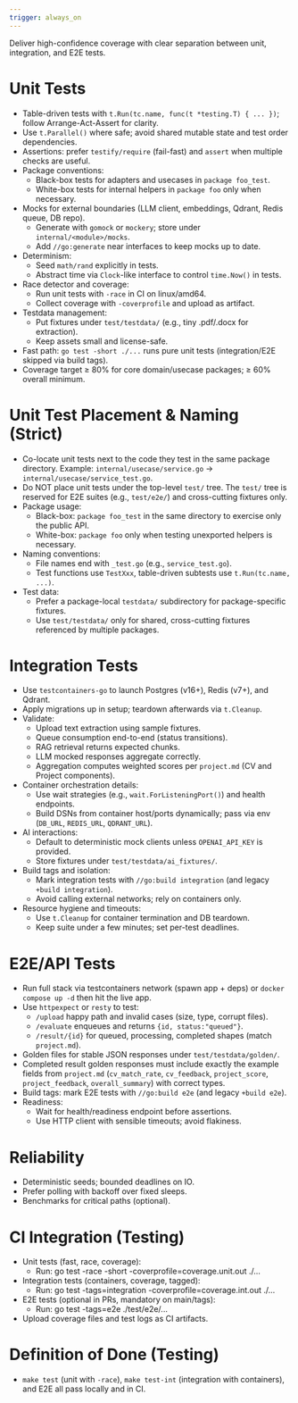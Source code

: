 ```yaml
---
trigger: always_on
---
```


Deliver high-confidence coverage with clear separation between unit, integration, and E2E tests.

# Unit Tests
- Table-driven tests with `t.Run(tc.name, func(t *testing.T) { ... })`; follow Arrange-Act-Assert for clarity.
- Use `t.Parallel()` where safe; avoid shared mutable state and test order dependencies.
- Assertions: prefer `testify/require` (fail-fast) and `assert` when multiple checks are useful.
- Package conventions:
  - Black-box tests for adapters and usecases in `package foo_test`.
  - White-box tests for internal helpers in `package foo` only when necessary.
- Mocks for external boundaries (LLM client, embeddings, Qdrant, Redis queue, DB repo).
  - Generate with `gomock` or `mockery`; store under `internal/<module>/mocks`.
  - Add `//go:generate` near interfaces to keep mocks up to date.
- Determinism:
  - Seed `math/rand` explicitly in tests.
  - Abstract time via `Clock`-like interface to control `time.Now()` in tests.
- Race detector and coverage:
  - Run unit tests with `-race` in CI on linux/amd64.
  - Collect coverage with `-coverprofile` and upload as artifact.
- Testdata management:
  - Put fixtures under `test/testdata/` (e.g., tiny .pdf/.docx for extraction).
  - Keep assets small and license-safe.
- Fast path: `go test -short ./...` runs pure unit tests (integration/E2E skipped via build tags).
- Coverage target ≥ 80% for core domain/usecase packages; ≥ 60% overall minimum.

# Unit Test Placement & Naming (Strict)
- Co-locate unit tests next to the code they test in the same package directory. Example: `internal/usecase/service.go` → `internal/usecase/service_test.go`.
- Do NOT place unit tests under the top-level `test/` tree. The `test/` tree is reserved for E2E suites (e.g., `test/e2e/`) and cross-cutting fixtures only.
- Package usage:
  - Black-box: `package foo_test` in the same directory to exercise only the public API.
  - White-box: `package foo` only when testing unexported helpers is necessary.
- Naming conventions:
  - File names end with `_test.go` (e.g., `service_test.go`).
  - Test functions use `TestXxx`, table-driven subtests use `t.Run(tc.name, ...)`.
- Test data:
  - Prefer a package-local `testdata/` subdirectory for package-specific fixtures.
  - Use `test/testdata/` only for shared, cross-cutting fixtures referenced by multiple packages.

# Integration Tests
- Use `testcontainers-go` to launch Postgres (v16+), Redis (v7+), and Qdrant.
- Apply migrations up in setup; teardown afterwards via `t.Cleanup`.
- Validate:
  - Upload text extraction using sample fixtures.
  - Queue consumption end-to-end (status transitions).
  - RAG retrieval returns expected chunks.
  - LLM mocked responses aggregate correctly.
  - Aggregation computes weighted scores per `project.md` (CV and Project components).
- Container orchestration details:
  - Use wait strategies (e.g., `wait.ForListeningPort()`) and health endpoints.
  - Build DSNs from container host/ports dynamically; pass via env (`DB_URL`, `REDIS_URL`, `QDRANT_URL`).
- AI interactions:
  - Default to deterministic mock clients unless `OPENAI_API_KEY` is provided.
  - Store fixtures under `test/testdata/ai_fixtures/`.
- Build tags and isolation:
  - Mark integration tests with `//go:build integration` (and legacy `+build integration`).
  - Avoid calling external networks; rely on containers only.
- Resource hygiene and timeouts:
  - Use `t.Cleanup` for container termination and DB teardown.
  - Keep suite under a few minutes; set per-test deadlines.

# E2E/API Tests
- Run full stack via testcontainers network (spawn app + deps) or `docker compose up -d` then hit the live app.
- Use `httpexpect` or `resty` to test:
  - `/upload` happy path and invalid cases (size, type, corrupt files).
  - `/evaluate` enqueues and returns `{id, status:"queued"}`.
  - `/result/{id}` for queued, processing, completed shapes (match `project.md`).
- Golden files for stable JSON responses under `test/testdata/golden/`.
- Completed result golden responses must include exactly the example fields from `project.md` (`cv_match_rate`, `cv_feedback`, `project_score`, `project_feedback`, `overall_summary`) with correct types.
- Build tags: mark E2E tests with `//go:build e2e` (and legacy `+build e2e`).
- Readiness:
  - Wait for health/readiness endpoint before assertions.
  - Use HTTP client with sensible timeouts; avoid flakiness.

# Reliability
- Deterministic seeds; bounded deadlines on IO.
- Prefer polling with backoff over fixed sleeps.
- Benchmarks for critical paths (optional).

# CI Integration (Testing)
- Unit tests (fast, race, coverage):
  - Run: go test -race -short -coverprofile=coverage.unit.out ./...
- Integration tests (containers, coverage, tagged):
  - Run: go test -tags=integration -coverprofile=coverage.int.out ./...
- E2E tests (optional in PRs, mandatory on main/tags):
  - Run: go test -tags=e2e ./test/e2e/...
- Upload coverage files and test logs as CI artifacts.

# Definition of Done (Testing)
- `make test` (unit with `-race`), `make test-int` (integration with containers), and E2E all pass locally and in CI.
